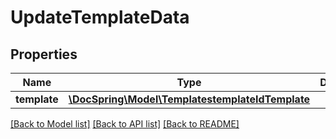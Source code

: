 # UpdateTemplateData

## Properties
Name | Type | Description | Notes
------------ | ------------- | ------------- | -------------
**template** | [**\DocSpring\Model\TemplatestemplateIdTemplate**](TemplatestemplateIdTemplate.md) |  | 

[[Back to Model list]](../README.md#documentation-for-models) [[Back to API list]](../README.md#documentation-for-api-endpoints) [[Back to README]](../README.md)


